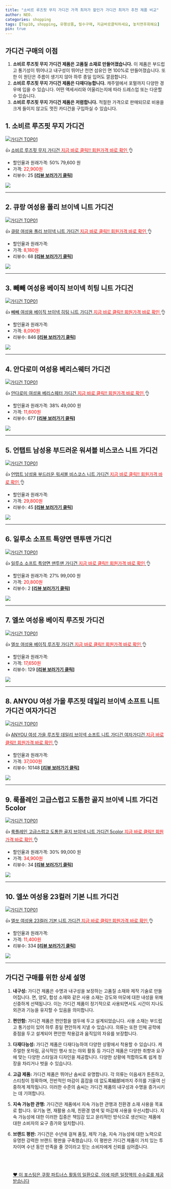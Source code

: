 ```yaml
---
title: "소비르 루즈핏 무지 가디건 가격 최저가 할인가 가디건 최저가 추천 제품 비교"
author: NEO.
categories: shopping
tags: [Top10, shopping, 유행상품, 필수구매, 지금바로클릭하세요, 놓치면후회해요]
pin: true
---
```

## 가디건 구매의 이점
1. **소비르 루즈핏 무지 가디건 제품은 고품질 소재로 만들어졌습니다.** 이 제품은 부드럽고 통기성이 뛰어나고 내구성이 뛰어난 천연 섬유인 면 100%로 만들어졌습니다. 또한 이 원단은 주름이 생기지 않아 하루 종일 입어도 깔끔합니다.
2. **소비르 루즈핏 무지 가디건 제품은 다재다능합니다.** 캐주얼에서 포멀까지 다양한 경우에 입을 수 있습니다. 어떤 액세서리와 어울리는지에 따라 드레스업 또는 다운할 수 있습니다.
3. **소비르 루즈핏 무지 가디건 제품은 저렴합니다.** 적절한 가격으로 판매되므로 비용을 크게 들이지 않고도 멋진 카디건을 구입하실 수 있습니다.

   

## 1. 소비르 루즈핏 무지 가디건

[![가디건 TOP01](https://thumbnail6.coupangcdn.com/thumbnails/remote/490x490ex/image/vendor_inventory/11a7/93c2f442723253d4c3e615b57cbe7d89e8f7bd840991fc5f60eeb55f64f8.jpg)](https://link.coupang.com/re/AFFSDP?lptag=AF3617701&subid=GithubCoopas&pageKey=7615197912&traceid=V0-153&itemId=20177380541&vendorItemId=87269214798)


👍 [소비르 루즈핏 무지 가디건 <font color=red> 지금 바로 클릭!! 회원가격 바로 확인 </font> ](https://link.coupang.com/re/AFFSDP?lptag=AF3617701&subid=GithubCoopas&pageKey=7615197912&traceid=V0-153&itemId=20177380541&vendorItemId=87269214798) 👌 


- 할인율과 원래가격: 50%  79,600   원
- 가격: <span style='color:red'>22,900원</span>
- 리뷰수: 25  [**[리뷰 보러가기 클릭]**](https://link.coupang.com/re/AFFSDP?lptag=AF3617701&subid=GithubCoopas&pageKey=7615197912&traceid=V0-153&itemId=20177380541&vendorItemId=87269214798)

[![](/discount_price.png)](https://link.coupang.com/re/AFFSDP?lptag=AF3617701&subid=GithubCoopas&pageKey=7615197912&traceid=V0-153&itemId=20177380541&vendorItemId=87269214798)

---


   

## 2. 큐랑 여성용 폴리 브이넥 니트 가디건

[![가디건 TOP01](https://thumbnail6.coupangcdn.com/thumbnails/remote/490x490ex/image/rs_quotation_api/xvpacdwl/3e30e7aeef154ace937f8c1b3d944653.jpg)](https://link.coupang.com/re/AFFSDP?lptag=AF3617701&subid=GithubCoopas&pageKey=6360159862&traceid=V0-153&itemId=13423756946&vendorItemId=80678368279)


👍 [큐랑 여성용 폴리 브이넥 니트 가디건 <font color=red> 지금 바로 클릭!! 회원가격 바로 확인 </font> ](https://link.coupang.com/re/AFFSDP?lptag=AF3617701&subid=GithubCoopas&pageKey=6360159862&traceid=V0-153&itemId=13423756946&vendorItemId=80678368279) 👌 


- 할인율과 원래가격: 
- 가격: <span style='color:red'>8,180원</span>
- 리뷰수: 68  [**[리뷰 보러가기 클릭]**](https://link.coupang.com/re/AFFSDP?lptag=AF3617701&subid=GithubCoopas&pageKey=6360159862&traceid=V0-153&itemId=13423756946&vendorItemId=80678368279)

[![](/discount_price.png)](https://link.coupang.com/re/AFFSDP?lptag=AF3617701&subid=GithubCoopas&pageKey=6360159862&traceid=V0-153&itemId=13423756946&vendorItemId=80678368279)

---


   

## 3. 빼빼 여성용 베이직 브이넥 히팅 니트 가디건

[![가디건 TOP01](https://thumbnail7.coupangcdn.com/thumbnails/remote/490x490ex/image/rs_quotation_api/vqpzgul4/688ffd082a7f40c5bfc96aefea39a29f.jpg)](https://link.coupang.com/re/AFFSDP?lptag=AF3617701&subid=GithubCoopas&pageKey=6809962294&traceid=V0-153&itemId=16106629838&vendorItemId=83303801012)


👍 [빼빼 여성용 베이직 브이넥 히팅 니트 가디건 <font color=red> 지금 바로 클릭!! 회원가격 바로 확인 </font> ](https://link.coupang.com/re/AFFSDP?lptag=AF3617701&subid=GithubCoopas&pageKey=6809962294&traceid=V0-153&itemId=16106629838&vendorItemId=83303801012) 👌 


- 할인율과 원래가격: 
- 가격: <span style='color:red'>8,090원</span>
- 리뷰수: 846  [**[리뷰 보러가기 클릭]**](https://link.coupang.com/re/AFFSDP?lptag=AF3617701&subid=GithubCoopas&pageKey=6809962294&traceid=V0-153&itemId=16106629838&vendorItemId=83303801012)

[![](/discount_price.png)](https://link.coupang.com/re/AFFSDP?lptag=AF3617701&subid=GithubCoopas&pageKey=6809962294&traceid=V0-153&itemId=16106629838&vendorItemId=83303801012)

---


   

## 4. 안다로미 여성용 베리스웨터 가디건

[![가디건 TOP01](https://thumbnail8.coupangcdn.com/thumbnails/remote/490x490ex/image/rs_quotation_api/jqevrafo/a740a56cf48243a2a9b3e15ba8a727d8.jpg)](https://link.coupang.com/re/AFFSDP?lptag=AF3617701&subid=GithubCoopas&pageKey=6795425829&traceid=V0-153&itemId=16022215922&vendorItemId=83226591411)


👍 [안다로미 여성용 베리스웨터 가디건 <font color=red> 지금 바로 클릭!! 회원가격 바로 확인 </font> ](https://link.coupang.com/re/AFFSDP?lptag=AF3617701&subid=GithubCoopas&pageKey=6795425829&traceid=V0-153&itemId=16022215922&vendorItemId=83226591411) 👌 


- 할인율과 원래가격: 38%  49,000   원
- 가격: <span style='color:red'>11,600원</span>
- 리뷰수: 677  [**[리뷰 보러가기 클릭]**](https://link.coupang.com/re/AFFSDP?lptag=AF3617701&subid=GithubCoopas&pageKey=6795425829&traceid=V0-153&itemId=16022215922&vendorItemId=83226591411)

[![](/discount_price.png)](https://link.coupang.com/re/AFFSDP?lptag=AF3617701&subid=GithubCoopas&pageKey=6795425829&traceid=V0-153&itemId=16022215922&vendorItemId=83226591411)

---


   

## 5. 언탭트 남성용 부드러운 워셔블 비스코스 니트 가디건

[![가디건 TOP01](https://thumbnail6.coupangcdn.com/thumbnails/remote/490x490ex/image/vendor_inventory/afed/51110c63cfec6befa9506e85e70d3c3d95fbda452700e144bb73170cea40.jpg)](https://link.coupang.com/re/AFFSDP?lptag=AF3617701&subid=GithubCoopas&pageKey=5333615179&traceid=V0-153&itemId=7791998237&vendorItemId=87251397858)


👍 [언탭트 남성용 부드러운 워셔블 비스코스 니트 가디건 <font color=red> 지금 바로 클릭!! 회원가격 바로 확인 </font> ](https://link.coupang.com/re/AFFSDP?lptag=AF3617701&subid=GithubCoopas&pageKey=5333615179&traceid=V0-153&itemId=7791998237&vendorItemId=87251397858) 👌 


- 할인율과 원래가격: 
- 가격: <span style='color:red'>29,800원</span>
- 리뷰수: 45  [**[리뷰 보러가기 클릭]**](https://link.coupang.com/re/AFFSDP?lptag=AF3617701&subid=GithubCoopas&pageKey=5333615179&traceid=V0-153&itemId=7791998237&vendorItemId=87251397858)

[![](/discount_price.png)](https://link.coupang.com/re/AFFSDP?lptag=AF3617701&subid=GithubCoopas&pageKey=5333615179&traceid=V0-153&itemId=7791998237&vendorItemId=87251397858)

---


   

## 6. 일루소 소프트 특양면 맨투맨 가디건

[![가디건 TOP01](https://thumbnail7.coupangcdn.com/thumbnails/remote/490x490ex/image/vendor_inventory/941f/23f67293a2cd1fdaf622f7b487b99091292ddc777c32df6905f0e8f27c17.jpg)](https://link.coupang.com/re/AFFSDP?lptag=AF3617701&subid=GithubCoopas&pageKey=6285674093&traceid=V0-153&itemId=12927079595&vendorItemId=80199760732)


👍 [일루소 소프트 특양면 맨투맨 가디건 <font color=red> 지금 바로 클릭!! 회원가격 바로 확인 </font> ](https://link.coupang.com/re/AFFSDP?lptag=AF3617701&subid=GithubCoopas&pageKey=6285674093&traceid=V0-153&itemId=12927079595&vendorItemId=80199760732) 👌 


- 할인율과 원래가격: 27%  99,000   원
- 가격: <span style='color:red'>20,800원</span>
- 리뷰수: 2  [**[리뷰 보러가기 클릭]**](https://link.coupang.com/re/AFFSDP?lptag=AF3617701&subid=GithubCoopas&pageKey=6285674093&traceid=V0-153&itemId=12927079595&vendorItemId=80199760732)

[![](/discount_price.png)](https://link.coupang.com/re/AFFSDP?lptag=AF3617701&subid=GithubCoopas&pageKey=6285674093&traceid=V0-153&itemId=12927079595&vendorItemId=80199760732)

---


   

## 7. 엘쏘 여성용 베이직 루즈핏 가디건

[![가디건 TOP01](https://thumbnail8.coupangcdn.com/thumbnails/remote/490x490ex/image/rs_quotation_api/hegmdh2t/9eef0561524f440cb117d3259c358ea5.jpg)](https://link.coupang.com/re/AFFSDP?lptag=AF3617701&subid=GithubCoopas&pageKey=7480653833&traceid=V0-153&itemId=19539480195&vendorItemId=86647794117)


👍 [엘쏘 여성용 베이직 루즈핏 가디건 <font color=red> 지금 바로 클릭!! 회원가격 바로 확인 </font> ](https://link.coupang.com/re/AFFSDP?lptag=AF3617701&subid=GithubCoopas&pageKey=7480653833&traceid=V0-153&itemId=19539480195&vendorItemId=86647794117) 👌 


- 할인율과 원래가격: 
- 가격: <span style='color:red'>17,650원</span>
- 리뷰수: 129  [**[리뷰 보러가기 클릭]**](https://link.coupang.com/re/AFFSDP?lptag=AF3617701&subid=GithubCoopas&pageKey=7480653833&traceid=V0-153&itemId=19539480195&vendorItemId=86647794117)

[![](/discount_price.png)](https://link.coupang.com/re/AFFSDP?lptag=AF3617701&subid=GithubCoopas&pageKey=7480653833&traceid=V0-153&itemId=19539480195&vendorItemId=86647794117)

---


   

## 8. ANYOU 여성 가을 루즈핏 데일리 브이넥 소프트 니트 가디건 여자가디건

[![가디건 TOP01](https://thumbnail7.coupangcdn.com/thumbnails/remote/490x490ex/image/vendor_inventory/2588/447e5c2b0d6c054575030e80201228fcc02321d318ae24f4dd646f8fdcdc.jpg)](https://link.coupang.com/re/AFFSDP?lptag=AF3617701&subid=GithubCoopas&pageKey=7696188350&traceid=V0-153&itemId=20593298235&vendorItemId=87668165962)


👍 [ANYOU 여성 가을 루즈핏 데일리 브이넥 소프트 니트 가디건 여자가디건 <font color=red> 지금 바로 클릭!! 회원가격 바로 확인 </font> ](https://link.coupang.com/re/AFFSDP?lptag=AF3617701&subid=GithubCoopas&pageKey=7696188350&traceid=V0-153&itemId=20593298235&vendorItemId=87668165962) 👌 


- 할인율과 원래가격: 
- 가격: <span style='color:red'>37,000원</span>
- 리뷰수: 10148  [**[리뷰 보러가기 클릭]**](https://link.coupang.com/re/AFFSDP?lptag=AF3617701&subid=GithubCoopas&pageKey=7696188350&traceid=V0-153&itemId=20593298235&vendorItemId=87668165962)

[![](/discount_price.png)](https://link.coupang.com/re/AFFSDP?lptag=AF3617701&subid=GithubCoopas&pageKey=7696188350&traceid=V0-153&itemId=20593298235&vendorItemId=87668165962)

---


   

## 9. 룩플레인 고급스럽고 도톰한 골지 브이넥 니트 가디건 5color

[![가디건 TOP01](https://thumbnail7.coupangcdn.com/thumbnails/remote/490x490ex/image/vendor_inventory/c4f8/70490f0e4718d2bde6bef543de745217b65ef275e3e8b0cce7e2fb92da9f.jpg)](https://link.coupang.com/re/AFFSDP?lptag=AF3617701&subid=GithubCoopas&pageKey=7045768570&traceid=V0-153&itemId=17436144288&vendorItemId=84605134207)


👍 [룩플레인 고급스럽고 도톰한 골지 브이넥 니트 가디건 5color <font color=red> 지금 바로 클릭!! 회원가격 바로 확인 </font> ](https://link.coupang.com/re/AFFSDP?lptag=AF3617701&subid=GithubCoopas&pageKey=7045768570&traceid=V0-153&itemId=17436144288&vendorItemId=84605134207) 👌 


- 할인율과 원래가격: 30%  99,000   원
- 가격: <span style='color:red'>34,900원</span>
- 리뷰수: 34  [**[리뷰 보러가기 클릭]**](https://link.coupang.com/re/AFFSDP?lptag=AF3617701&subid=GithubCoopas&pageKey=7045768570&traceid=V0-153&itemId=17436144288&vendorItemId=84605134207)

[![](/discount_price.png)](https://link.coupang.com/re/AFFSDP?lptag=AF3617701&subid=GithubCoopas&pageKey=7045768570&traceid=V0-153&itemId=17436144288&vendorItemId=84605134207)

---


   

## 10. 엘쏘 여성용 23컬러 기본 니트 가디건

[![가디건 TOP01](https://thumbnail8.coupangcdn.com/thumbnails/remote/490x490ex/image/rs_quotation_api/dx4gdjgf/22929825f61f484a83a0c495b66091ee.jpg)](https://link.coupang.com/re/AFFSDP?lptag=AF3617701&subid=GithubCoopas&pageKey=7578140706&traceid=V0-153&itemId=19999328476&vendorItemId=87096537095)


👍 [엘쏘 여성용 23컬러 기본 니트 가디건 <font color=red> 지금 바로 클릭!! 회원가격 바로 확인 </font> ](https://link.coupang.com/re/AFFSDP?lptag=AF3617701&subid=GithubCoopas&pageKey=7578140706&traceid=V0-153&itemId=19999328476&vendorItemId=87096537095) 👌 


- 할인율과 원래가격: 
- 가격: <span style='color:red'>11,400원</span>
- 리뷰수: 334  [**[리뷰 보러가기 클릭]**](https://link.coupang.com/re/AFFSDP?lptag=AF3617701&subid=GithubCoopas&pageKey=7578140706&traceid=V0-153&itemId=19999328476&vendorItemId=87096537095)

[![](/discount_price.png)](https://link.coupang.com/re/AFFSDP?lptag=AF3617701&subid=GithubCoopas&pageKey=7578140706&traceid=V0-153&itemId=19999328476&vendorItemId=87096537095)

---
## 가디건 구매를 위한 상세 설명
1. **내구성:** 가디건 제품은 수명과 내구성을 보장하는 고품질 소재와 제작 기술로 만들어집니다. 면, 양모, 합성 소재와 같은 사용 소재는 강도와 마모에 대한 내성을 위해 신중하게 선택됩니다. 이는 가디건 제품이 정기적으로 사용되면서도 시간이 지나도 외관과 기능을 유지할 수 있음을 의미합니다.

2. **편안함:** 가디건 제품은 편안함을 염두에 두고 설계되었습니다. 사용 소재는 부드럽고 통기성이 있어 하루 종일 편안하게 지낼 수 있습니다. 의류는 또한 인체 공학에 중점을 두고 설계되어 편안한 착용감과 움직임의 자유를 보장합니다.

3. **다재다능성:** 가디건 제품은 다재다능하여 다양한 상황에서 착용할 수 있습니다. 캐주얼한 옷차림, 공식적인 행사 또는 야외 활동 등 가디건 제품은 다양한 취향과 요구에 맞는 다양한 스타일과 디자인을 제공합니다. 다양한 상황에 적합하도록 쉽게 정장을 차리거나 벗을 수 있습니다.

4. **고급 제품:** 가디건 제품은 뛰어난 솜씨로 유명합니다. 각 의류는 이음새가 튼튼하고, 스티칭이 정확하며, 전반적인 마감이 흠잡을 데 없도록細部에까지 주의를 기울여 신중하게 제작됩니다. 이러한 수준의 솜씨는 가디건 제품의 내구성과 수명을 증가시키는 데 기여합니다.

5. **지속 가능한 관행:** 가디건은 제품에서 지속 가능한 관행과 친환경 소재 사용을 목표로 합니다. 유기농 면, 재활용 소재, 친환경 염색 및 마감재 사용을 우선시합니다. 지속 가능성에 대한 이러한 집중은 책임감 있고 윤리적인 방식으로 생산되는 제품에 대한 소비자의 요구 증가와 일치합니다.

6. **브랜드 평판:** 가디건은 수년에 걸쳐 품질, 제작 기술, 지속 가능성에 대한 노력으로 유명한 강력한 브랜드 평판을 구축했습니다. 이 평판은 가디건 제품이 가치 있는 투자이며 수년 동안 만족을 줄 것이라고 믿는 소비자에게 신뢰를 심어줍니다.<br><br><br><br><br> [ ❤  이 포스팅은 쿠팡 파트너스 활동의 일환으로, 이에 따른 일정액의 수수료를 제공받습니다](https://link.coupang.com/a/bcEFyh)